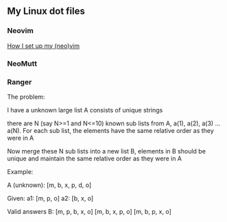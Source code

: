 ## My Linux dot files

### Neovim

[How I set up my (neo)vim]( https://cellsummer.github.io/views/2022-02-05-My-NeoVim-Config.html )



### NeoMutt

### Ranger
The problem:

I have a unknown large list A consists of unique strings

there are N (say N>=1 and N<=10) known sub lists from A, a(1), a(2), a(3) ... a(N).
For each sub list, the elements have the same relative order as they were in A

Now merge these N sub lists into a new list B, elements in B should be unique and maintain the same relative order as they were in A

Example:

A (unknown):
    [m, b, x, p, d, o]

Given:
    a1: [m, p, o]
    a2: [b, x, o]

Valid answers B:
    [m, p, b, x, o]
    [m, b, x, p, o]
    [m, b, p, x, o]
